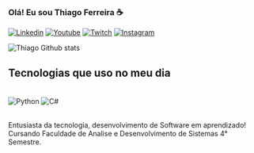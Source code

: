 
### Olá! Eu sou Thiago Ferreira  ☕

[![Linkedin](https://img.shields.io/badge/LinkedIn-4B0082?style=for-the-badge&logo=linkedin&logoColor=white)](https://www.linkedin.com/in/thiagofprado/)
[![Youtube](https://img.shields.io/badge/YouTube-4B0082?style=for-the-badge&logo=youtube&logoColor=white)](https://www.youtube.com/channel/UCBd1hmtGj11MFzi_x0cktrw)
[![Twitch](https://img.shields.io/badge/Twitch-4B0082?style=for-the-badge&logo=twitch&logoColor=white)](https://www.twitch.tv/thiagokenshyn)
[![Instagram](https://img.shields.io/badge/Instagram-4B0082?style=for-the-badge&logo=instagram&logoColor=white)](https://www.instagram.com/thiagokenshyn/)

![Thiago Github stats](https://github-readme-stats.vercel.app/api?username=thiagoferreiradoprado&theme=radical)

## Tecnologias que uso no meu dia
<div style="display: inline_block"><br/>
 <img align="center" alt="Python" src="https://img.shields.io/badge/Python-3776AB?style=for-the-badge&logo=python&logoColor=white" />
 <img align="center" alt="C#" src="https://img.shields.io/badge/C%23-239120?style=for-the-badge&logo=c-sharp&logoColor=white" />
 </div><br/>
 
 Entusiasta da tecnologia, desenvolvimento de Software em aprendizado!</div><br/>
 Cursando Faculdade de Analise e Desenvolvimento de Sistemas 4° Semestre.
 
